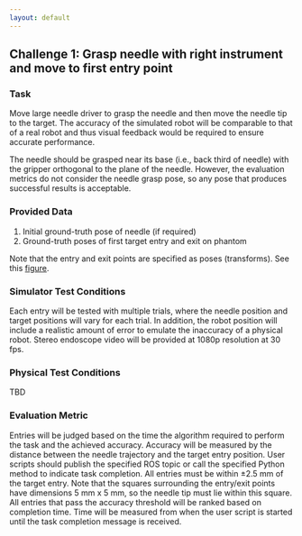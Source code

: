 ```yaml
---
layout: default
---
```


## Challenge 1: Grasp needle with right instrument and move to first entry point

### Task

Move large needle driver to grasp the needle and then move the needle tip to the target.
The accuracy of the simulated robot
will be comparable to that of a real robot and thus visual feedback would be required to ensure
accurate performance.

The needle should be grasped near its base (i.e., back third of needle) with the gripper orthogonal to
the plane of the needle. However, the evaluation metrics
do not consider the needle grasp pose, so any pose that produces successful results
is acceptable.

### Provided Data

1. Initial ground-truth pose of needle (if required)
2. Ground-truth poses of first target entry and exit on phantom

Note that the entry and exit points are specified as poses (transforms). See this
[figure](https://github.com/collaborative-robotics/surgical_robotics_challenge/blob/master/docs/scene_coordinate_frames.md#entry--exit-frames).

### Simulator Test Conditions

Each entry will be tested with multiple trials, where the needle position and
target positions will vary for each trial.
In addition, the robot position will include a realistic amount of error to emulate
the inaccuracy of a physical robot.
Stereo endoscope video will be provided at 1080p resolution at 30 fps.

### Physical Test Conditions

TBD

### Evaluation Metric

Entries will be judged based on the time the algorithm required to perform
the task and the achieved accuracy. Accuracy will be measured by the distance between the needle
trajectory and the target entry position.
User scripts should publish the specified ROS topic or call
the specified Python method to indicate task completion.
All entries must be within &plusmn;2.5 mm of the target entry.
Note that the squares surrounding the entry/exit points have dimensions
5 mm x 5 mm, so the needle tip must lie within this square.
All entries that pass the accuracy threshold will be ranked based on completion time.
Time will be measured from when the user script is started until the task completion message is received.
